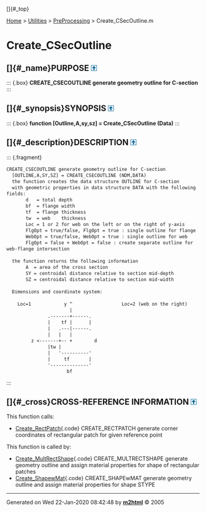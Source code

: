 []{#_top}

<div>

[Home](../../FEDEASLab.html) \> [Utilities](../FEDEASLab.html) \>
[PreProcessing](FEDEASLab.html) \> Create_CSecOutline.m

</div>

# Create_CSecOutline

## []{#_name}PURPOSE [![\^](../../up.png)](#_top)

::: {.box}
**CREATE_CSECOUTLINE generate geometry outline for C-section**
:::

## []{#_synopsis}SYNOPSIS [![\^](../../up.png)](#_top)

::: {.box}
**function \[Outline,A,sy,sz\] = Create_CSecOutline (Data)**
:::

## []{#_description}DESCRIPTION [![\^](../../up.png)](#_top)

::: {.fragment}
``` {.comment}
CREATE_CSECOUTLINE generate geometry outline for C-section
  [OUTLINE,A,SY,SZ] = CREATE_CSECOUTLINE (NDM,DATA)
  the function creates the data structure OUTLINE for C-section
  with geometric properties in data structure DATA with the following fields:
       d   = total depth
       bf  = flange width
       tf  = flange thickness
       tw  = web    thickness
       Loc = 1 or 2 for web on the left or on the right of y-axis
       FlgOpt = true/false, FlgOpt = true : single outline for flange
       WebOpt = true/false, WebOpt = true : single outline for web
       FlgOpt = false + WebOpt = false : create separate outline for web-flange intersection 

  the function returns the following information
       A  = area of the cross section
       SY = centroidal distance relative to section mid-depth
       SZ = centroidal distance relative to section mid-width

  Dimensions and coordinate system:

    Loc=1            y ^                  Loc=2 (web on the right)
                       | 
               .-------+------.
               |    tf |      |
               |   .---|------.
               |   |   |      
         z <-------+-- +        d 
               |tw |             
               |   '----------'
               |     tf       | 
               '--------------'
                      bf
```
:::

## []{#_cross}CROSS-REFERENCE INFORMATION [![\^](../../up.png)](#_top)

This function calls:

-   [Create_RectPatch](Create_RectPatch.html "function yz = Create_RectPatch (ty,tz,sy,sz)"){.code}
    CREATE_RECTPATCH generate corner coordinates of rectangular patch
    for given reference point

This function is called by:

-   [Create_MultRectShape](Create_MultRectShape.html "function Shape = Create_MultRectShape (SType,Data)"){.code}
    CREATE_MULTRECTSHAPE generate geometry outline and assign material
    properties for shape of rectangular patches
-   [Create_ShapewMat](Create_ShapewMat.html "function Shape = Create_ShapewMat (SType,Data)"){.code}
    CREATE_SHAPEwMAT generate geometry outline and assign material
    properties for shape STYPE

------------------------------------------------------------------------

Generated on Wed 22-Jan-2020 08:42:48 by
**[m2html](http://www.artefact.tk/software/matlab/m2html/ "Matlab Documentation in HTML")**
© 2005
